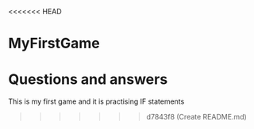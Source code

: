 <<<<<<< HEAD
# MyFirstGame
Questions and answers
=======
This is my first game and it is practising IF statements 
>>>>>>> d7843f8 (Create README.md)

